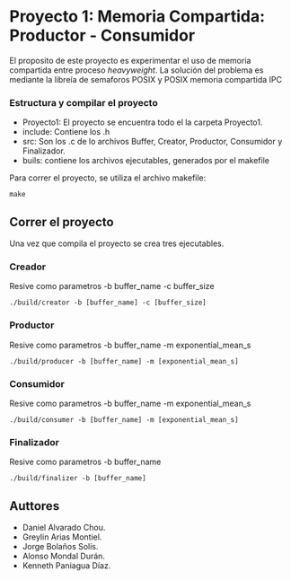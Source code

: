 # Proyecto 1: Memoria Compartida: Productor - Consumidor

El proposito de este proyecto es experimentar el uso de memoria compartida entre proceso *heavyweight*.
La solución del problema es mediante la libreía de semaforos POSIX y POSIX memoria compartida IPC

### Estructura y compilar el proyecto
- Proyecto1: El proyecto se encuentra todo el la carpeta Proyecto1.
- include: Contiene los .h
- src: Son los .c de lo archivos Buffer, Creator, Productor, Consumidor y Finalizador.
- buils: contiene los archivos ejecutables, generados por el makefile

Para correr el proyecto, se utiliza el archivo makefile:
```
make
```

## Correr el proyecto
Una vez que compila el proyecto se crea tres ejecutables.

### Creador
Resive como parametros -b buffer_name -c buffer_size

```
./build/creator -b [buffer_name] -c [buffer_size]

```

### Productor

Resive como parametros -b buffer_name -m exponential_mean_s

```
./build/producer -b [buffer_name] -m [exponential_mean_s]

```

### Consumidor

Resive como parametros -b buffer_name -m exponential_mean_s

```
./build/consumer -b [buffer_name] -m [exponential_mean_s]

```

### Finalizador

Resive como parametros -b buffer_name

```
./build/finalizer -b [buffer_name]

```



## Auttores

- Daniel Alvarado Chou.
- Greylin Arias Montiel.
- Jorge Bolaños Solís.
- Alonso Mondal Durán.
- Kenneth Paniagua Díaz.
